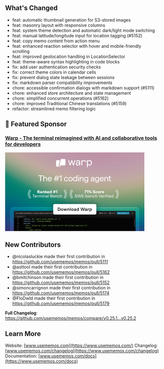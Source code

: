 ## What's Changed

- feat: automatic thumbnail generation for S3-stored images
- feat: masonry layout with responsive columns
- feat: system theme detection and automatic dark/light mode switching
- feat: manual latitude/longitude input for location tagging (#5152)
- feat: copy memo content from action menu
- feat: enhanced reaction selector with hover and mobile-friendly scrolling
- feat: improved geolocation handling in LocationSelector
- feat: theme-aware syntax highlighting in code blocks
- fix: add user authentication security checks
- fix: correct theme colors in calendar cells
- fix: prevent dialog state leakage between sessions
- fix: markdown parser compatibility improvements
- chore: accessible confirmation dialogs with markdown support (#5111)
- chore: enhanced store architecture and state management
- chore: simplified concurrent operations (#5162)
- chore: improved Traditional Chinese translations (#5159)
- refactor: streamlined memo filtering logic

## 💎 Featured Sponsor

### [Warp - The terminal reimagined with AI and collaborative tools for developers](https://go.warp.dev/memos)

<a href="https://go.warp.dev/memos" target="_blank" rel="noopener">
  <img src="https://raw.githubusercontent.com/warpdotdev/brand-assets/main/Github/Sponsor/Warp-Github-LG-02.png" alt="Warp - The terminal for the 21st century" height="256" />
</a>

## New Contributors
* @nicolasluckie made their first contribution in https://github.com/usememos/memos/pull/5111
* @asttool made their first contribution in https://github.com/usememos/memos/pull/5162
* @bmitchinson made their first contribution in https://github.com/usememos/memos/pull/5152
* @simoncarrignon made their first contribution in https://github.com/usememos/memos/pull/5174
* @FloDwld made their first contribution in https://github.com/usememos/memos/pull/5179

**Full Changelog**: https://github.com/usememos/memos/compare/v0.25.1...v0.25.2

## Learn More

Website: [www.usememos.com](https://www.usememos.com/)
Changelog: [www.usememos.com/changelog](https://www.usememos.com/changelog)
Documentation: [www.usememos.com/docs](https://www.usememos.com/docs)
